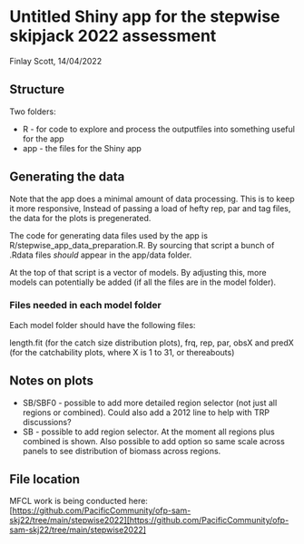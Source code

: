 # Untitled Shiny app for the stepwise skipjack 2022 assessment

Finlay Scott, 14/04/2022

## Structure

Two folders:

* R - for code to explore and process the outputfiles into something useful for the app
* app - the files for the Shiny app


## Generating the data

Note that the app does a minimal amount of data processing. This is to keep it more responsive,
Instead of passing a load of hefty rep, par and tag files, the data for the plots is pregenerated.

The code for generating data files used by the app is  R/stepwise_app_data_preparation.R.
By sourcing that script a bunch of .Rdata files *should* appear in the app/data folder.

At the top of that script is a vector of models. By adjusting this, more models can potentially be added (if all the files are in the model folder).

### Files needed in each model folder

Each model folder should have the following files:

length.fit (for the catch size distribution plots), frq, rep, par, obsX and predX (for the catchability plots, where X is 1 to 31, or thereabouts)

## Notes on plots

* SB/SBF0 - possible to add more detailed region selector (not just all regions or combined). Could also add a 2012 line to help with TRP discussions?
* SB - possible to add region selector. At the moment all regions plus combined is shown. Also possible to add option so same scale across panels to see distribution of biomass across regions. 


## File location

MFCL work is being conducted here:
[https://github.com/PacificCommunity/ofp-sam-skj22/tree/main/stepwise2022][https://github.com/PacificCommunity/ofp-sam-skj22/tree/main/stepwise2022]

